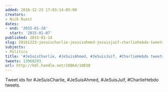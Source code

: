 ```yaml
---
added: 2016-12-23 17:03:14-05:00
creators:
- Nick Ruest
dates:
- end: '2015-01-28'
  start: '2015-01-07'
published: 2015-01-14
slug: 20161223-jesuischarlie-jesuisahmed-jesuisjuif-charliehebdo-tweets
subjects:
- Politics
title: '#JeSuisCharlie, #JeSuisAhmed, #JeSuisJuif, #CharlieHebdo tweets'
tweets: 13968293
url: http://hdl.handle.net/10864/10830
---
```


Tweet ids for #JeSuisCharlie, #JeSuisAhmed, #JeSuisJuif, #CharlieHebdo tweets.
